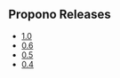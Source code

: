 ## Propono Releases

-   [1.0](./ROMEProponoVersion1.0.html)
-   [0.6](./ROMEProponoVersion0.6.html)
-   [0.5](./ROMEProponoVersion0.5.html)
-   [0.4](./ROMEProponoVersion0.4.html)